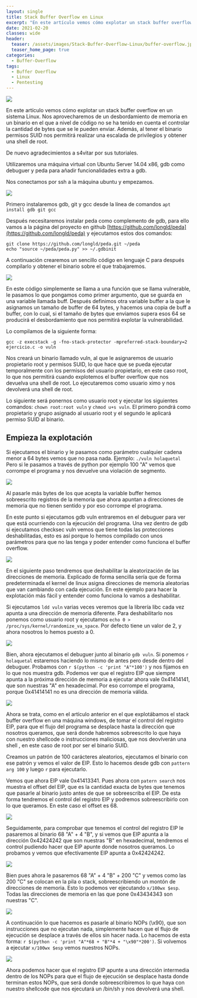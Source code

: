 ```yaml
---
layout: single
title: Stack Buffer Overflow en Linux
excerpt: "En este artículo vemos cómo explotar un stack buffer overflow en un sistema Linux. Nos aprovecharemos de un desbordamiento de memoria en un binario en el que a nivel de código no se ha tenido en cuenta el controlar la cantidad de bytes que se le pueden enviar. Además, al tener el binario permisos SUID nos permitirá realizar una escalada de privilegios y obtener una shell de root."
date: 2021-02-20
classes: wide
header:
  teaser: /assets/images/Stack-Buffer-Overflow-Linux/buffer-overflow.jpg
  teaser_home_page: true
categories:
  - Buffer-Overflow
tags:
  - Buffer Overflow
  - Linux
  - Pentesting
---
```


![](/assets/images/Stack-Buffer-Overflow-Linux/buffer-overflow.jpg)

En este artículo vemos cómo explotar un stack buffer overflow en un sistema Linux. Nos aprovecharemos de un desbordamiento de memoria en un binario en el que a nivel de código no se ha tenido en cuenta el controlar la cantidad de bytes que se le pueden enviar. Además, al tener el binario permisos SUID nos permitirá realizar una escalada de privilegios y obtener una shell de root.

De nuevo agradecimientos a s4vitar por sus tutoriales.

Utilizaremos una máquina virtual con Ubuntu Server 14.04 x86, gdb como debuguer y peda para añadir funcionalidades extra a gdb.

Nos conectamos por ssh a la máquina ubuntu y empezamos.

![](/assets/images/Stack-Buffer-Overflow-Linux/ssh.png)

Primero instalaremos gdb, git y gcc desde la línea de comandos `apt install gdb git gcc`

Después necesitaremos instalar peda como complemento de gdb, para ello vamos a la página del proyecto en github [https://github.com/longld/peda](https://github.com/longld/peda) y ejecutamos estos dos comandos:

`git clone https://github.com/longld/peda.git ~/peda`<br>
`echo "source ~/peda/peda.py" >> ~/.gdbinit`

A continuación crearemos un sencillo código en lenguaje C para después compilarlo y obtener el binario sobre el que trabajaremos.


![](/assets/images/Stack-Buffer-Overflow-Linux/codigo.png)

En este código simplemente se llama a una función que se llama vulnerable, le pasamos lo que pongamos como primer argumento, que se guarda en una variable llamada buff. Después definimos otra variable buffer a la que le asignamos un tamaño de buffer de 64 bytes, y hacemos una copia de buff a buffer, con lo cual, si el tamaño de bytes que enviamos supera esos 64 se producirá el desbordamiento que nos permitirá explotar la vulnerabilidad.

Lo compilamos de la siguiente forma:

`gcc -z execstack -g -fno-stack-protector -mpreferred-stack-boundary=2 ejercicio.c -o vuln`

Nos creará un binario llamado vuln, al que le asignaremos de usuario propietario root y permisos SUID, lo que hace que se pueda ejecutar temporalmente con los permisos del usuario propietario, en este caso root, lo que nos permitirá cuando explotemos el buffer overflow que nos devuelva una shell de root. Lo ejecutaremos como usuario ximo y nos devolverá una shell de root.

Lo siguiente será ponernos como usuario root y ejecutar los siguientes comandos: `chown root:root vuln` y `chmod u+s vuln`. El primero pondrá como propietario y grupo asignado al usuario root y el segundo le aplicará permiso SUID al binario.

## Empieza la explotación

Si ejecutamos el binario y le pasamos como parámetro cualquier cadena menor a 64 bytes vemos que no pasa nada. Ejemplo: `./vuln holaquetal`
Pero si le pasamos a través de python por ejemplo 100 "A" vemos que corrompe el programa y nos devuelve una violación de segmento.

![](/assets/images/Stack-Buffer-Overflow-Linux/error.png)

Al pasarle más bytes de los que acepta la variable buffer hemos sobreescrito registros de la memoria que ahora apuntan a direcciones de memoria que no tienen sentido y por eso corrompe el programa.

En este punto si ejecutamos gdb vuln entraremos en el debuguer para ver que está ocurriendo con la ejecución del programa. Una vez dentro de gdb si ejecutamos checksec vuln vemos que tiene todas las protecciones deshabilitadas, esto es así porque lo hemos compilado con unos parámetros para que no las tenga y poder entender como funciona el buffer overflow.

![](/assets/images/Stack-Buffer-Overflow-Linux/checksec.png)

En el siguiente paso tendremos que deshabilitar la aleatorización de las direcciones de memoria. Explicado de forma sencilla sería que de forma predeterminada el kernel de linux asigna direcciones de memoria aleatorias que van cambiando con cada ejecución. En este ejemplo para hacer la explotación más fácil y entender como funciona lo vamos a deshabilitar.

Si ejecutamos `ldd vuln` varias veces veremos que la librería libc cada vez apunta a una dirección de memoria diferente. Para deshabilitarlo nos ponemos como usuario root y ejecutamos `echo 0 > /proc/sys/kernel/randomize_va_space`. Por defecto tiene un valor de 2, y ahora nosotros lo hemos puesto a 0.

![](/assets/images/Stack-Buffer-Overflow-Linux/randomize.png)


Bien, ahora ejecutamos el debuguer junto al binario `gdb vuln`. Si ponemos `r holaquetal` estaremos haciendo lo mismo de antes pero desde dentro del debuguer. Probamos con `r $(python -c 'print "A"*100')` y nos fijamos en lo que nos muestra gdb. Podemos ver que el registro EIP que siempre apunta a la próxima dirección de memoria a ejecutar ahora vale 0x41414141, que son nuestras "A" en hexadecimal. Por eso corrompe el programa, porque 0x41414141 no es una dirección de memoria válida.

![](/assets/images/Stack-Buffer-Overflow-Linux/eip.png)

Ahora se trata, como en el artículo anterior en el que explotábamos el stack buffer overflow en una máquina windows, de tomar el control del registro EIP, para que el flujo del programa se desplace hasta la dirección que nosotros queramos, que será donde habremos sobreescrito lo que haya con nuestro shellcode o instrucciones maliciosas, que nos deovlverán una shell , en este caso de root por ser el binario SUID.

Creamos un patrón de 100 carácteres aleatorios, ejecutamos el binario con ese patrón y vemos el valor de EIP. Esto lo hacemos desde gdb con `pattern arg 100` y luego `r` para ejecutarlo.

Vemos que ahora EIP vale 0x41413341. Pues ahora con `patern search` nos muestra el offset del EIP, que es la cantidad exacta de bytes que tenemos que pasarle al binario justo antes de que se sobreescriba el EIP. De esta forma tendremos el control del registro EIP y podremos sobreescribirlo con lo que queramos. En este caso el offset es 68.

![](/assets/images/Stack-Buffer-Overflow-Linux/registers.png)

Seguidamente, para comprobar que tenemos el control del registro EIP le pasaremos al binario 68 "A" + 4 "B", y si vemos que EIP apunta a la dirección 0x42424242 que son nuestras "B" en hexadecimal, tendremos el control pudiendo hacer que EIP apunte donde nosotros queramos. Lo probamos y vemos que efectívamente EIP apunta a 0x42424242.

![](/assets/images/Stack-Buffer-Overflow-Linux/eip42.png)

Bien pues ahora le pasaremos 68 "A" + 4 "B" + 200 "C" y vemos como las 200 "C" se colocan en la pila o stack, sobreescribiendo un montón de direcciones de memoria. Esto lo podemos ver ejecutando `x/100wx $esp`. Todas las direcciones de memoria en las que pone 0x43434343 son nuestras "C".

![](/assets/images/Stack-Buffer-Overflow-Linux/esp.png)

A continuación lo que hacemos es pasarle al binario NOPs (\x90), que son instrucciones que no ejecutan nada, simplemente hacen que el flujo de ejecución se desplace a través de ellos sin hacer nada. Lo hacemos de esta forma: `r $(python -c 'print "A"*68 + "B"*4 + "\x90"*200')`. Si volvemos a ejecutar `x/100wx $esp` vemos nuestros NOPs.

![](/assets/images/Stack-Buffer-Overflow-Linux/nops.png)

Ahora podemos hacer que el registro EIP apunte a una dirección intermedia dentro de los NOPs para que el flujo de ejecución se desplace hasta donde terminan estos NOPs, que será donde sobreescribiremos lo que haya con nuestro shellcode que nos ejecutará un /bin/sh y nos devolverá una shell.




